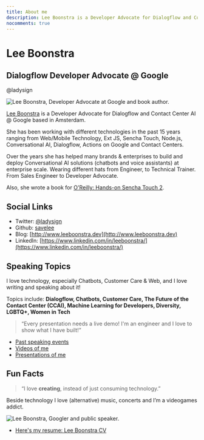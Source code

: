 ```yaml
---
title: About me
description: Lee Boonstra is a Developer Advocate for Dialogflow and Contact Center AI @ Google based in Amsterdam and an O'Reilly book author. @ladysign
nocomments: true
---
```


# Lee Boonstra
## Dialogflow Developer Advocate @ Google
@ladysign

<img src="/images/profile.jpg" class="border img-fluid float-left" alt="Lee Boonstra, Developer Advocate at Google and book author." loading="lazy" />

[Lee Boonstra](https://plus.google.com/117712452932146916020) is a Developer Advocate for Dialogflow and Contact Center AI @ Google based in Amsterdam.

She has been working with different technologies in the past 15 years ranging from Web/Mobile Technology, Ext JS,  Sencha Touch, Node.js, Conversational AI, Dialogflow, Actions on Google and Contact Centers. 

Over the years she has helped many brands & enterprises to build and deploy Conversational AI solutions (chatbots and voice assistants) at enterprise scale. Wearing different hats from Engineer, to Technical Trainer. From Sales Engineer to Developer Advocate.

Also, she wrote a book for [O'Reilly: Hands-on Sencha Touch 2](http://shop.oreilly.com/product/0636920030058.do).

## Social Links

* Twitter: [@ladysign](https://twitter.com/ladysign)
* Github: [savelee](https://github.com/savelee/)
* Blog: [http://www.leeboonstra.dev](http://www.leeboonstra.dev)
* LinkedIn: [https://www.linkedin.com/in/leeboonstra/](https://www.linkedin.com/in/leeboonstra/)

## Speaking Topics

I love technology, especially Chatbots, Customer Care & Web, and I love writing and speaking about it!

Topics include: **Dialogflow, Chatbots, Customer Care, The Future of the Contact Center (CCAI), Machine Learning for Developers, Diversity, LGBTQ+, Women in Tech**

>“Every presentation needs a live demo! I'm an engineer and I love to show what I have built!”

* [Past speaking events](https://www.leeboonstra.com/speaker)
* [Videos of me](https://www.leeboonstra.com/categories/Videos/)
* [Presentations of me](https://speakerdeck.com/savelee/)
  

## Fun Facts

> “I love <strong>creating</strong>, instead of just consuming technology.”

Beside technology I love (alternative) music, concerts and I’m a videogames addict.

<img src="/images/aboutme1.jpg" class="img-fluid border" alt="Lee Boonstra, Googler and public speaker." loading="lazy">

* [Here's my resume: Lee Boonstra CV](/images/lee.boonstra-resume.pdf)